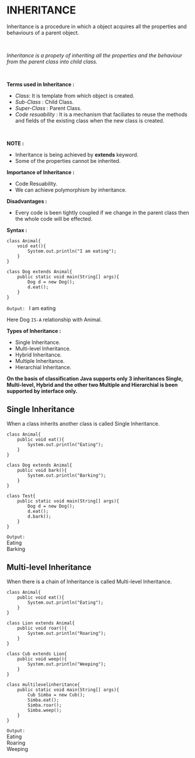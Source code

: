 # INHERITANCE

Inheritance is a procedure in which a object acquires all the properties and behaviours of a parent object.

<br>

_Inheritance is a propety of inheriting all the properties and the behaviour from the parent class into child class._

<br>

**Terms used in Inheritance :**

 * *Class*: It is template from which object is created.
 * *Sub-Class* : Child Class.
 * *Super-Class* : Parent Class.
 * *Code resuability* : It is a mechanism that faciliates to reuse the methods and fields of the existing class when the new class is created.

<br>

**NOTE :**

* Inheritance is being achieved by **extends** keyword.
* Some of the properties cannot be inherited.

**Importance of Inheritance :**

* Code Resuability.
* We can achieve polymorphism by inheritance.

**Disadvantages :**

* Every code is been tightly coupled if we change in the parent class then the whole code will be effected.

**Syntax :**

```
class Animal{
    void eat(){
        System.out.println("I am eating");
    }
}

class Dog extends Animal{
    public static void main(String[] args){
        Dog d = new Dog();
        d.eat();
    }
}
```

```Output: ``` I am eating

Here Dog ```IS-A``` relationship with Animal.

**Types of Inheritance :**

* Single Inheritance.
* Multi-level Inheritance.
* Hybrid Inheritance.
* Multiple Inheritance.
* Hierarchial Inheritance.

**On the basis of classification Java supports only 3 inheritances Single, Multi-level, Hybrid and the other two Multiple and Hierarchial is been supported by interface only.**

## Single Inheritance

When a class inherits another class is called Single Inheritance.

```
class Animal{
    public void eat(){
        System.out.println("Eating");
    }
}

class Dog extends Animal{
    public void bark(){
        System.out.println("Barking");
    }
}

class Test{
    public static void main(String[] args){
        Dog d = new Dog();
        d.eat();
        d.bark();
    }
}
```

```Output:``` <br>
Eating <br>
Barking

## Multi-level Inheritance

When there is a chain of Inheritance is called Multi-level Inheritance.

```
class Animal{
    public void eat(){
        System.out.println("Eating");
    }
}

class Lion extends Animal{
    public void roar(){
        System.out.println("Roaring");
    }
}

class Cub extends Lion{
    public void weep(){
        System.out.println("Weeping");
    }
}

class multilevelinheritance{
    public static void main(String[] args){
        Cub Simba = new Cub();
        Simba.eat();
        Simba.roar();
        Simba.weep();
    }
}
```

```Output:``` <br>
Eating<br>
Roaring<br>
Weeping<br>

